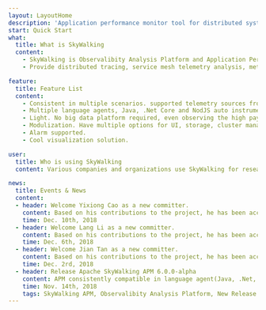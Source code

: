 ```yaml
---
layout: LayoutHome
description: 'Application performance monitor tool for distributed systems, especially designed for microservices, cloud native and container-based (Docker, K8s, Mesos) architectures.'
start: Quick Start
what:
  title: What is SkyWalking
  content: 
    - SkyWalking is Observalibity Analysis Platform and Application Performance Management system.
    - Provide distributed tracing, service mesh telemetry analysis, metric aggregation and visualization all-in-one solution.

feature:
  title: Feature List
  content:
    - Consistent in multiple scenarios. supported telemetry sources from language agents and service mesh.
    - Multiple language agents, Java, .Net Core and NodJS auto instrument agents.
    - Light. No big data platform required, even observing the high payload cluster.
    - Modulization. Have multiple options for UI, storage, cluster managements.
    - Alarm supported.
    - Cool visualization solution.

user:
  title: Who is using SkyWalking
  content: Various companies and organizations use SkyWalking for research, production and commercial products. This is SkyWalking's user wall.

news:
  title: Events & News
  content:
  - header: Welcome Yixiong Cao as a new committer.
    content: Based on his contributions to the project, he has been accepted as SkyWalking committer. Welcome aboard.
    time: Dec. 10th, 2018
  - header: Welcome Lang Li as a new committer.
    content: Based on his contributions to the project, he has been accepted as SkyWalking committer. Welcome aboard.
    time: Dec. 6th, 2018
  - header: Welcome Jian Tan as a new committer.
    content: Based on his contributions to the project, he has been accepted as SkyWalking committer. Welcome aboard.
    time: Dec. 2rd, 2018
  - header: Release Apache SkyWalking APM 6.0.0-alpha
    content: APM consistently compatible in language agent(Java, .Net, NodeJS), 3rd party format(Zipkin) and service mesh telemetry(Istio)
    time: Nov. 14th, 2018
    tags: SkyWalking APM, Observalibity Analysis Platform, New Release
---
```


